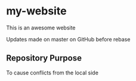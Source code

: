 # my-website

This is an awesome website

Updates made on master on GitHub before rebase

## Repository Purpose

To cause conflicts from the local side